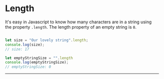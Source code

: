 # Length

It's easy in Javascript to know how many characters are in a string using the property `.length`. The length property of an empty string is `0`.

```javascript

let size = "Our lovely string".length;
console.log(size);
// size: 17

let emptyStringSize = "".length
console.log(emptyStringSize);
// emptyStringSize: 0

```

****
